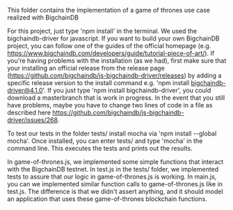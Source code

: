 This folder contains the implementation of a game of thrones use case realized with BigchainDB

For this project, just type 'npm install' in the terminal.
We used the bigchaindb-driver for javascript.
If you want to build your own BigchainDB project, you can follow one of the guides of the
official homepage (e.g. https://www.bigchaindb.com/developers/guide/tutorial-piece-of-art/).
If you're having problems with the installation (as we had), first make sure that your 
installing an official release from the release page (https://github.com/bigchaindb/js-bigchaindb-driver/releases)
by adding a specific release version to the install command e.g. 'npm install bigchaindb-driver@4.1.0'.
If you just type 'npm install bigchaindb-driver', you could download a masterbranch that is work in progress.
In the event that you still have problems, maybe you have to change
two lines of code in a file as described here https://github.com/bigchaindb/js-bigchaindb-driver/issues/268.

To test our tests in the folder tests/ install mocha via 'npm install --global mocha'. Once installed,
you can enter tests/ and type 'mocha' in the command line. This executes the tests and prints out the results.

In game-of-thrones.js, we implemented some simple functions that interact with the BigchainDB testnet.
In test.js in the tests/ folder, we implemented tests to assure that our logic in game-of-thrones.js is working.
In main.js, you can we implemented similar function calls to game-of-thrones.js like in 
test.js. The difference is that we didn't assert anything, and it should model an application that 
uses these game-of-thrones blockchain functions.